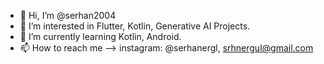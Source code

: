 - 👋 Hi, I’m @serhan2004
- 👀 I’m interested in Flutter, Kotlin, Generative AI Projects.
- 🌱 I’m currently learning Kotlin, Android.
- 📫 How to reach me --> instagram: @serhanergl, srhnergul@gmail.com



